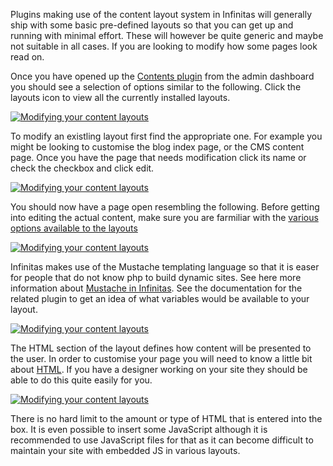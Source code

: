 Plugins making use of the content layout system in Infinitas will generally ship with some basic pre-defined layouts so that you can get up and running with minimal effort. These will however be quite generic and maybe not suitable in all cases. If you are looking to modify how some pages look read on.

Once you have opened up the [Contents plugin](/admin/contents) from the admin dashboard you should see a selection of options similar to the following. Click the layouts icon to view all the currently installed layouts.

[![](http://assets.infinitas-cms.org/docs/Core/Contents/layout.png "Modifying your content layouts")](http://assets.infinitas-cms.org/docs/Core/Contents/layout.png)


To modify an existling layout first find the appropriate one. For example you might be looking to customise the blog index page, or the CMS content page. Once you have the page that needs modification click its name or check the checkbox and click edit.

[![](http://assets.infinitas-cms.org/docs/Core/Contents/layout-index.png "Modifying your content layouts")](http://assets.infinitas-cms.org/docs/Core/Contents/layout-index.png)


You should now have a page open resembling the following. Before getting into editing the actual content, make sure you are farmiliar with the [various options available to the layouts](/infinitas\_docs/Themes/designer-creating-new-layouts)

[![](http://assets.infinitas-cms.org/docs/Core/Contents/layout-modify.png "Modifying your content layouts")](http://assets.infinitas-cms.org/docs/Core/Contents/layout-modify.png)

Infinitas makes use of the Mustache templating language so that it is easer for people that do not know php to build dynamic sites. See here more information about [Mustache in Infinitas](/infinitas\_docs/Templates/designer-theme-templating). See the documentation for the related plugin to get an idea of what variables would be available to your layout.

[![](http://assets.infinitas-cms.org/docs/Core/Contents/layout-mustache.png "Modifying your content layouts")](http://assets.infinitas-cms.org/docs/Core/Contents/layout-mustache.png)

The HTML section of the layout defines how content will be presented to the user. In order to customise your page you will need to know a little bit about [HTML](http://en.wikipedia.org/wiki/HTML). If you have a designer working on your site they should be able to do this quite easily for you.

[![](http://assets.infinitas-cms.org/docs/Core/Contents/layout-html.png "Modifying your content layouts")](http://assets.infinitas-cms.org/docs/Core/Contents/layout-html.png)

There is no hard limit to the amount or type of HTML that is entered into the box. It is even possible to insert some JavaScript although it is recommended to use JavaScript files for that as it can become difficult to maintain your site with embedded JS in various layouts.